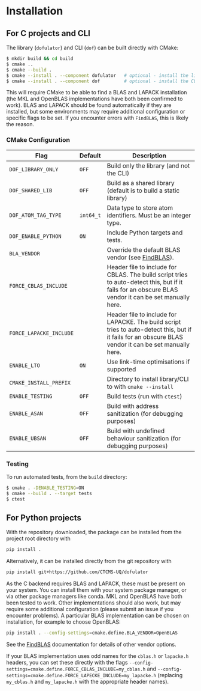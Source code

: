 # Installation

## For C projects and CLI

The library (`dofulator`) and CLI (`dof`) can be built directly with CMake:
```bash
$ mkdir build && cd build
$ cmake ..
$ cmake --build .
$ cmake --install . --component dofulator   # optional - install the library
$ cmake --install . --component dof         # optional - install the CLI
```
This will require CMake to be able to find a BLAS and LAPACK installation
(the MKL and OpenBLAS implementations have both been confirmed to work).
BLAS and LAPACK should be found automatically if they are installed,
but some environments may require additional configuration or specific flags to be set.
If you encounter errors with `FindBLAS`, this is likely the reason.

### CMake Configuration

| Flag                    | Default   | Description                                           |
|-------------------------|-----------|-------------------------------------------------------|
| `DOF_LIBRARY_ONLY`      | `OFF`     | Build only the library (and not the CLI)      |
| `DOF_SHARED_LIB`        | `OFF`     | Build as a shared library (default is to build a static library) |
| `DOF_ATOM_TAG_TYPE`     | `int64_t` | Data type to store atom identifiers. Must be an integer type. |
| `DOF_ENABLE_PYTHON`     | `ON`      | Include Python targets and tests. |
| `BLA_VENDOR`            |           | Override the default BLAS vendor (see [FindBLAS](https://cmake.org/cmake/help/latest/module/FindBLAS.html#blas-lapack-vendors)). |
| `FORCE_CBLAS_INCLUDE`   |           | Header file to include for CBLAS. The build script tries to auto-detect this, but if it fails for an obscure BLAS vendor it can be set manually here.|
| `FORCE_LAPACKE_INCLUDE` |           | Header file to include for LAPACKE. The build script tries to auto-detect this, but if it fails for an obscure BLAS vendor it can be set manually here.|
| `ENABLE_LTO`            | `ON`      | Use link-time optimisations if supported |
| `CMAKE_INSTALL_PREFIX`  |           | Directory to install library/CLI to with `cmake --install` |
| `ENABLE_TESTING`        | `OFF`     | Build tests (run with `ctest`) |
| `ENABLE_ASAN`           | `OFF`     | Build with address sanitization (for debugging purposes) |
| `ENABLE_UBSAN`          | `OFF`     | Build with undefined behaviour sanitization (for debugging purposes) |

### Testing

To run automated tests, from the `build` directory:
```bash
$ cmake . -DENABLE_TESTING=ON
$ cmake --build . --target tests
$ ctest
```

## For Python projects

With the repository downloaded, the package can be installed from the project root directory with
```bash
pip install .
```
Alternatively, it can be installed directly from the git repository with
```bash
pip install git+https://github.com/CTCMS-UQ/dofulator
```

As the C backend requires BLAS and LAPACK, these must be present on your system.
You can install them with your system package manager, or via other package
managers like conda.
MKL and OpenBLAS have both been tested to work. Other implementations should
also work, but may require some additional configuration (please submit an
issue if you encounter problems).
A particular BLAS implementation can be chosen on installation, for example to
choose OpenBLAS:
```bash
pip install . --config-settings=cmake.define.BLA_VENDOR=OpenBLAS
```
See the [FindBLAS](https://cmake.org/cmake/help/latest/module/FindBLAS.html#blas-lapack-vendors)
documentation for details of other vendor options.

If your BLAS implementation uses odd names for the `cblas.h` or `lapacke.h` headers, you
can set these directly with the flags `--config-settings=cmake.define.FORCE_CBLAS_INCLUDE=my_cblas.h`
and `--config-settings=cmake.define.FORCE_LAPECKE_INCLUDE=my_lapacke.h`
(replacing `my_cblas.h` and `my_lapacke.h` with the appropriate header names).
